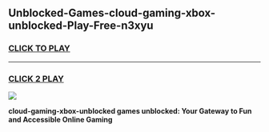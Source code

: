 
## Unblocked-Games-cloud-gaming-xbox-unblocked-Play-Free-n3xyu
<h3>
<a href="https://premium76.site?title=cloud-gaming-xbox-unblocked&ref=23A">CLICK TO PLAY</a></h3>
<hr>

<h3>
<a href="https://premium76.site?title=cloud-gaming-xbox-unblocked&ref=23A">CLICK 2 PLAY</a>
  
</h3>

<a href="https://premium76.site?title=cloud-gaming-xbox-unblocked&ref=23A"><img src="https://clearcache.store/games.png"></a>


**cloud-gaming-xbox-unblocked games unblocked: Your Gateway to Fun and Accessible Online Gaming**
